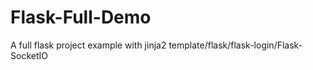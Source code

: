 # Flask-Full-Demo
A full flask project example with jinja2 template/flask/flask-login/Flask-SocketIO
